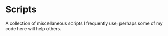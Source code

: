 # Scripts

A collection of miscellaneous scripts I frequently use; perhaps some of my code here will help others.
